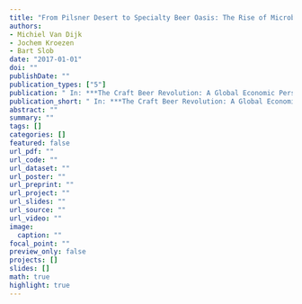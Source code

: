 ```yaml
---
title: "From Pilsner Desert to Specialty Beer Oasis: The Rise of Microbrewing in the Netherlands"
authors: 
- Michiel Van Dijk
- Jochem Kroezen
- Bart Slob
date: "2017-01-01"
doi: ""
publishDate: ""
publication_types: ["5"]
publication: " In: ***The Craft Beer Revolution: A Global Economic Perspective***. Ed. by Jo Swinnen, Christian Garavaglia. Palgrave"
publication_short: " In: ***The Craft Beer Revolution: A Global Economic Perspective***. Ed. by Jo Swinnen, Christian Garavaglia. Palgrave"
abstract: ""
summary: ""
tags: []
categories: []
featured: false
url_pdf: ""
url_code: ""
url_dataset: ""
url_poster: ""
url_preprint: ""
url_project: ""
url_slides: ""
url_source: ""
url_video: ""
image: 
  caption: ""
focal_point: ""
preview_only: false
projects: []
slides: []
math: true
highlight: true
---
```

